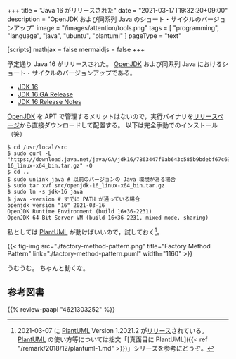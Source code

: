 +++
title = "Java 16 がリリースされた"
date =  "2021-03-17T19:32:20+09:00"
description = "OpenJDK および同系列 Java のショート・サイクルのバージョンアップ"
image = "/images/attention/tools.png"
tags  = [ "programming", "language", "java", "ubuntu", "plantuml" ]
pageType = "text"

[scripts]
  mathjax = false
  mermaidjs = false
+++

予定通り Java 16 がリリースされた。
[OpenJDK] および同系列 Java におけるショート・サイクルのバージョンアップである。

- [JDK 16](https://openjdk.java.net/projects/jdk/16/)
- [JDK 16 GA Release](https://jdk.java.net/16/)
- [JDK 16 Release Notes](https://jdk.java.net/16/release-notes)

[OpenJDK] を APT で管理するメリットはないので，実行バイナリを[リリースページ](https://jdk.java.net/16/)から直接ダウンロードして配置する。
以下は完全手動でのインストール（笑）

```text
$ cd /usr/local/src
$ sudo curl -L "https://download.java.net/java/GA/jdk16/7863447f0ab643c585b9bdebf67c69db/36/GPL/openjdk-16_linux-x64_bin.tar.gz" -O
$ cd ..
$ sudo unlink java # 以前のバージョンの Java 環境がある場合
$ sudo tar xvf src/openjdk-16_linux-x64_bin.tar.gz
$ sudo ln -s jdk-16 java
$ java -version # すでに PATH が通っている場合
openjdk version "16" 2021-03-16
OpenJDK Runtime Environment (build 16+36-2231)
OpenJDK 64-Bit Server VM (build 16+36-2231, mixed mode, sharing)
```

私としては [PlantUML] が動けばいいので，試しておく[^puml1]。

[^puml1]: 2021-03-07 に [PlantUML] Version 1.2021.2 が[リリース](http://plantuml.com/changes)されている。 [PlantUML] の使い方等については拙文「[真面目に PlantUML]({{< ref "/remark/2018/12/plantuml-1.md" >}})」シリーズを参考にどうぞ。

{{< fig-img src="./factory-method-pattern.png" title="Factory Method Pattern" link="./factory-method-pattern.puml" width="1160" >}}

うむうむ。
ちゃんと動くな。



[OpenJDK]: http://openjdk.java.net/
[Ubuntu]: https://www.ubuntu.com/ "The leading operating system for PCs, IoT devices, servers and the cloud | Ubuntu"
[PlantUML]: http://plantuml.com/ "Open-source tool that uses simple textual descriptions to draw UML diagrams."

## 参考図書

{{% review-paapi "4621303252" %}} <!-- Effective Java 第3版 -->
